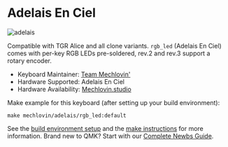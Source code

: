 # Adelais En Ciel

![adelais](https://i.imgur.com/6U1IfZe.png)

Compatible with TGR Alice and all clone variants.
`rgb_led` (Adelais En Ciel) comes with per-key RGB LEDs pre-soldered, rev.2 and rev.3 support a rotary encoder.

* Keyboard Maintainer: [Team Mechlovin'](https://github.com/mechlovin)
* Hardware Supported: Adelais En Ciel
* Hardware Availability: [Mechlovin.studio](https://mechlovin.studio/collections/pcb/products/adelais-en-ciel-alice-compatible-rgb-pcb?variant=33937050828939)

Make example for this keyboard (after setting up your build environment):

    make mechlovin/adelais/rgb_led:default

See the [build environment setup](https://docs.qmk.fm/#/getting_started_build_tools) and the [make instructions](https://docs.qmk.fm/#/getting_started_make_guide) for more information. Brand new to QMK? Start with our [Complete Newbs Guide](https://docs.qmk.fm/#/newbs).

